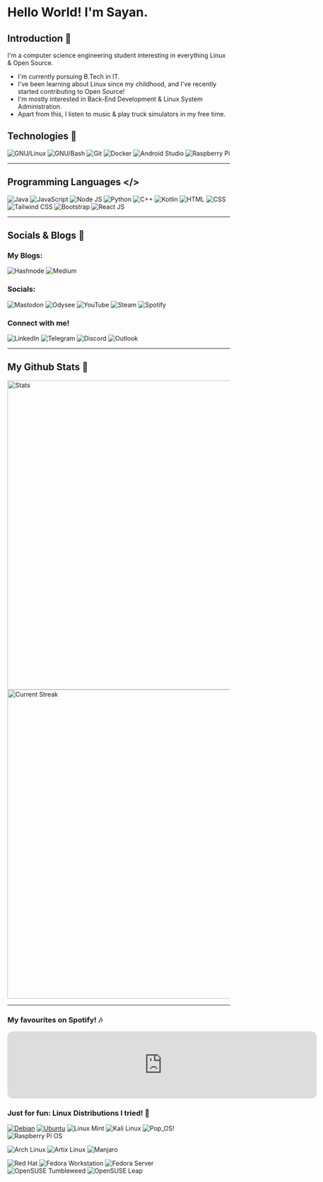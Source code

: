# **Hello World!** I'm Sayan. 

## Introduction 👋
I'm a computer science engineering student interesting in everything Linux & Open Source.
- I'm currently pursuing B.Tech in IT.
- I've been learning about Linux since my childhood, and I've recently started contributing to Open Source!
- I'm mostly interested in Back-End Development & Linux System Administration.
- Apart from this, I listen to music & play truck simulators in my free time.

## Technologies 🧱
![GNU/Linux](https://img.shields.io/badge/GNU/Linux-003366?style=for-the-badge&logo=linux&logoColor=FFFFFF&link=https%3A%2F%2Fgithub.com%2Ftorvalds%2Flinux)
![GNU/Bash](https://img.shields.io/badge/GNU%2FBash-4EAA25?style=for-the-badge&logo=gnubash&logoColor=FFFFFF&link=https%3A%2F%2Fwww.gnu.org%2Fsoftware%2Fbash%2F)
![Git](https://img.shields.io/badge/Git-F05032?style=for-the-badge&logo=git&logoColor=FFFFFF)
![Docker](https://img.shields.io/badge/Docker-2496ED?style=for-the-badge&logo=docker&logoColor=FFFFFF&link=https%3A%2F%2Fwww.docker.com%2F)
![Android Studio](https://img.shields.io/badge/Android%20Studio-3DDC84?style=for-the-badge&logo=androidstudio&logoColor=FFFFFF)
![Raspberry Pi](https://img.shields.io/badge/Raspberry%20Pi-F05032?style=for-the-badge&logo=raspberrypi&logoColor=FFFFFF)
<hr>

## Programming Languages </>
![Java](https://img.shields.io/badge/Java-F80000?style=for-the-badge&logo=oracle&logoColor=FFFFFF&link=https%3A%2F%2Fwww.java.com%2Fen%2F)
![JavaScript](https://img.shields.io/badge/JavaScript-F7DF1E?style=for-the-badge&logo=javascript&logoColor=000000)
![Node JS](https://img.shields.io/badge/Node.js-339933?style=for-the-badge&logo=nodedotjs&logoColor=FFFFFF)
![Python](https://img.shields.io/badge/Python-3776AB?style=for-the-badge&logo=python&logoColor=FFFFFF)
![C++](https://img.shields.io/badge/C%2B%2B-00599C?style=for-the-badge&logo=cplusplus&logoColor=FFFFFF)
![Kotlin](https://img.shields.io/badge/Kotlin-7F52FF?style=for-the-badge&logo=kotlin&logoColor=FFFFFF)
![HTML](https://img.shields.io/badge/HTML-E34F26?style=for-the-badge&logo=html5&logoColor=FFFFFF)
![CSS](https://img.shields.io/badge/CSS-1572B6?style=for-the-badge&logo=css3&logoColor=FFFFFF)
![Tailwind CSS](https://img.shields.io/badge/Tailwind_CSS-06B6D4?style=for-the-badge&logo=tailwindcss&logoColor=FFFFFF)
![Bootstrap](https://img.shields.io/badge/Bootstrap-7952B3?style=for-the-badge&logo=bootstrap&logoColor=FFFFFF)
![React JS](https://img.shields.io/badge/React.js-61DAFB?style=for-the-badge&logo=react&logoColor=000000)
<hr>

## Socials & Blogs 🔗
### My Blogs:
![Hashnode](https://img.shields.io/badge/Hashnode-2962FF?style=for-the-badge&logo=hashnode&logoColor=FFFFFF&link=https%3A%2F%2Fhashnode.com%2F%40sayan713)
![Medium](https://img.shields.io/badge/Medium-000000?style=for-the-badge&logo=medium&logoColor=FFFFFF&link=https%3A%2F%2Fmedium.com%2F%40sayan713)
<br>

### Socials:
![Mastodon](https://img.shields.io/badge/Mastodon-6364FF?style=for-the-badge&logo=mastodon&logoColor=FFFFFF&link=https%3A%2F%2Fmastodon.social%2F%40sayan111)
![Odysee](https://img.shields.io/badge/Odysee-EF1970?style=for-the-badge&logo=odysee&logoColor=FFFFFF&link=https%3A%2F%2Fodysee.com%2F%40Sayan%3A27d6d4a2a5c6a63452c0f4e735e85c11302c6937)
![YouTube](https://img.shields.io/badge/YouTube-FF0000?style=for-the-badge&logo=youtube&logoColor=FFFFFF&link=https%3A%2F%2Fwww.youtube.com%2F%40sayan1122)
![Steam](https://img.shields.io/badge/Steam-000000?style=for-the-badge&logo=steam&logoColor=FFFFFF&link=https%3A%2F%2Fsteamcommunity.com%2Fprofiles%2F76561199190459916%2F)
![Spotify](https://img.shields.io/badge/Spotify-1DB954?style=for-the-badge&logo=spotify&logoColor=FFFFFF&link=https%3A%2F%2Fopen.spotify.com%2Fuser%2Fe39bpmy567zzexokro0navfky%3Fsi%3Daa6f053aa69e4866)
<br>

### Connect with me!
![LinkedIn](https://img.shields.io/badge/LinkedIn-0A66C2?style=for-the-badge&logo=linkedin&logoColor=FFFFFF&link=https%3A%2F%2Fwww.linkedin.com%2Fin%2Fsayan-de-5360161b7%2F)
![Telegram](https://img.shields.io/badge/Telegram-26A5E4?style=for-the-badge&logo=telegram&logoColor=FFFFFF&link=https%3A%2F%2Ft.me%2Fsayan7113)
![Discord](https://img.shields.io/badge/Discord-sayan1-5865F2?style=for-the-badge&logo=discord&logoColor=FFFFFF&labelColor=%235865F2&color=41454A)
![Outlook](https://img.shields.io/badge/Mail-0078D4?style=for-the-badge&logo=microsoftoutlook&logoColor=FFFFFF&link=mailto%3Asayande1122%40outlook.in)
<hr>

## My Github Stats 🔄
<div align="left">
    <img width="700dp" src="https://github-readme-stats.vercel.app/api?username=sayande717&theme=highcontrast&show_icons=true&hide_border=true&count_private=true&hide_title=true" alt="Stats" />
    <img width="700dp" src="https://github-readme-streak-stats.herokuapp.com/?user=sayande717&theme=highcontrast&hide_border=true" alt="Current Streak" />
</div>
<hr>

### My favourites on Spotify! 🎶
<iframe style="border-radius:12px" width="700dp" src="https://open.spotify.com/embed/playlist/64JhBiQ8YkAKSXeMJ6NjtQ?utm_source=generator&theme=0" width="100%" height="152" frameBorder="0" allowfullscreen="" allow="autoplay; clipboard-write; encrypted-media; fullscreen; picture-in-picture" loading="lazy"></iframe>

### Just for fun: Linux Distributions I tried! 🐧
<a href="https://www.debian.org">![Debian](https://img.shields.io/badge/Debian-A81D33?style=for-the-badge&logo=debian&logoColor=FFFFFF)</a>
<a href="https://ubuntu.com">![Ubuntu](https://img.shields.io/badge/Ubuntu-E95420?style=for-the-badge&logo=ubuntu&logoColor=FFFFFF)</a>
![Linux Mint](https://img.shields.io/badge/Linux%20Mint-87CF3E?style=for-the-badge&logo=linuxmint&logoColor=FFFFFF&link=https%3A%2F%2Flinuxmint.com%2F)
![Kali Linux](https://img.shields.io/badge/Kali%20Linux-557C94?style=for-the-badge&logo=kalilinux&logoColor=FFFFFF&link=https%3A%2F%2Fwww.kali.org%2F)
![Pop_OS!](https://img.shields.io/badge/Pop__OS!-48B9C7?style=for-the-badge&logo=popos&logoColor=FFFFFF&link=https%3A%2F%2Fpop.system76.com%2F)
![Raspberry Pi OS](https://img.shields.io/badge/Raspberry%20Pi%20OS-A22846?style=for-the-badge&logo=raspberrypi&logoColor=FFFFFF&link=https%3A%2F%2Fwww.raspberrypi.com%2Fsoftware%2F)
<br>

![Arch Linux](https://img.shields.io/badge/Arch%20Linux-1793D1?style=for-the-badge&logo=archlinux&logoColor=FFFFFF&link=https%3A%2F%2Farchlinux.org%2F)
![Artix Linux](https://img.shields.io/badge/Artix%20Linux-10A0CC?style=for-the-badge&logo=artixlinux&logoColor=FFFFFF&link=https%3A%2F%2Fartixlinux.org%2F)
![Manjaro](https://img.shields.io/badge/Manjaro-35BF5C?style=for-the-badge&logo=manjaro&logoColor=FFFFFF&link=https%3A%2F%2Fmanjaro.org%2F)
<br>

![Red Hat](https://img.shields.io/badge/Red%20Hat-EE0000?style=for-the-badge&logo=redhat&logoColor=FFFFFF&link=https%3A%2F%2Fwww.redhat.com%2Fen%2Ftechnologies%2Flinux-platforms%2Fenterprise-linux)
![Fedora Workstation](https://img.shields.io/badge/Fedora%20Workstation-51A2DA?style=for-the-badge&logo=fedora&logoColor=FFFFFF&link=https%3A%2F%2Fwww.fedoraproject.org%2Fworkstation%2F)
![Fedora Server](https://img.shields.io/badge/Fedora%20Server-51A2DA?style=for-the-badge&logo=fedora&logoColor=FFFFFF&link=https%3A%2F%2Fwww.fedoraproject.org%2Fserver%2F)
![OpenSUSE Tumbleweed](https://img.shields.io/badge/OpenSUSE%20Tumbleweed-73BA25?style=for-the-badge&logo=opensuse&logoColor=FFFFFF&link=https%3A%2F%2Fget.opensuse.org%2Ftumbleweed%2F)
![OpenSUSE Leap](https://img.shields.io/badge/OpenSUSE%20Leap-73BA25?style=for-the-badge&logo=opensuse&logoColor=FFFFFF&link=https%3A%2F%2Fget.opensuse.org%2Fleap%2F)